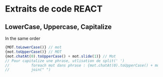# Extraits de code REACT #

## LowerCase, Uppercase, Capitalize 
In the same order
```jsx
{MOT.toLowerCase()} // mot
{mot.toUpperCase()} // MOT
{mot.chatAt(0).toUpperCase() + mot.slide(1)} // Mot
// Pour capitalize une phrase, utlisation de split(' ')
//          foreach mot dans phrase : {mot.chatAt(0).toUpperCase() + mot.slide(1)}
//          join(" ")
```
